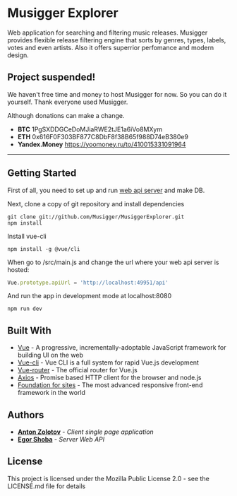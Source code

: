 # Musigger Explorer

Web application for searching and filtering music releases. Musigger provides flexible release filtering engine that sorts by genres, types, labels, votes and even artists. Also it offers superrior perfomance and modern design.

## Project suspended!

We haven't free time and money to host Musigger for now. So you can do it yourself. Thank everyone used Musigger.

Although donations can make a change. 
* **BTC** 1PgSXDDGCeDoMJiaRWE2tJE1a6iVo8MXym
* **ETH** 0x616F0F303BF877C8DbF8f38B65f988D74eB380e9
* **Yandex.Money** https://yoomoney.ru/to/410015331091964

---

## Getting Started

First of all, you need to set up and run [web api server]([contributors](https://github.com/your/project/contributors)) and make DB.

Next, clone a copy of git repository and install dependencies

```npm
git clone git://github.com/Musigger/MusiggerExplorer.git
npm install
```

Install vue-cli

```npm
npm install -g @vue/cli
```

When go to /src/main.js and change the url where your web api server is hosted:

```js
Vue.prototype.apiUrl = 'http://localhost:49951/api'
```

And run the app in development mode at localhost:8080

```npm
npm run dev
```

## Built With

* [Vue](https://github.com/vuejs/vue) - A progressive, incrementally-adoptable JavaScript framework for building UI on the web
* [Vue-cli](https://github.com/vuejs/vue-cli) - Vue CLI is a full system for rapid Vue.js development
* [Vue-router](https://github.com/vuejs/vue-router) - The official router for Vue.js
* [Axios](https://github.com/axios/axios) - Promise based HTTP client for the browser and node.js
* [Foundation for sites](https://github.com/zurb/foundation-sites) - The most advanced responsive front-end framework in the world

## Authors

* **[Anton Zolotov](https://github.com/joseph2)** - *Client single page application*
* **[Egor Shoba](https://github.com/silentfobos)** - *Server Web API*

## License

This project is licensed under the Mozilla Public License 2.0 - see the LICENSE.md file for details
